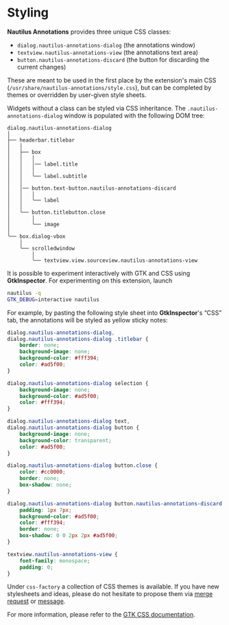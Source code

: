 Styling
=======

**Nautilus Annotations** provides three unique CSS classes:

* `dialog.nautilus-annotations-dialog` (the annotations window)
* `textview.nautilus-annotations-view` (the annotations text area)
* `button.nautilus-annotations-discard` (the button for discarding the current
   changes)

These are meant to be used in the first place by the extension's main CSS
(`/usr/share/nautilus-annotations/style.css`), but can be completed by themes
or overridden by user-given style sheets.

Widgets without a class can be styled via CSS inheritance. The
`.nautilus-annotations-dialog` window is populated with the following DOM tree:

	dialog.nautilus-annotations-dialog
	│
	├── headerbar.titlebar
	│   │
	│   ├── box
	│   │   │
	│   │   │── label.title
	│   │   │
	│   │   ╰── label.subtitle
	│   │
	│   │── button.text-button.nautilus-annotations-discard
	│   │   │
	│   │   ╰── label
	│   │
	│   ╰── button.titlebutton.close
	│       │
	│       ╰── image
	│
	╰── box.dialog-vbox
	    │
	    ╰── scrolledwindow
	        │
	        ╰── textview.view.sourceview.nautilus-annotations-view

It is possible to experiment interactively with GTK and CSS using
**GtkInspector**. For experimenting on this extension, launch

``` sh
nautilus -q
GTK_DEBUG=interactive nautilus
```

For example, by pasting the following style sheet into **GtkInspector**'s “CSS”
tab, the annotations will be styled as yellow sticky notes:

``` css
dialog.nautilus-annotations-dialog,
dialog.nautilus-annotations-dialog .titlebar {
	border: none;
	background-image: none;
	background-color: #fff394;
	color: #ad5f00;
}

dialog.nautilus-annotations-dialog selection {
	background-image: none;
	background-color: #ad5f00;
	color: #fff394;
}

dialog.nautilus-annotations-dialog text,
dialog.nautilus-annotations-dialog button {
	background-image: none;
	background-color: transparent;
	color: #ad5f00;
}

dialog.nautilus-annotations-dialog button.close {
	color: #cc0000;
	border: none;
	box-shadow: none;
}

dialog.nautilus-annotations-dialog button.nautilus-annotations-discard {
	padding: 1px 7px;
	background-color: #ad5f00;
	color: #fff394;
	border: none;
	box-shadow: 0 0 2px 2px #ad5f00;
}

textview.nautilus-annotations-view {
	font-family: monospace;
	padding: 0;
}
```

Under `css-factory` a collection of CSS themes is available. If you have new
stylesheets and ideas, please do not hesitate to propose them via
[merge request][1] or [message][2].

For more information, please refer to the [GTK CSS documentation][3].


  [1]: https://gitlab.gnome.org/madmurphy/nautilus-annotations
  [2]: https://gitlab.gnome.org/madmurphy/nautilus-annotations/issues
  [3]: https://developer.gnome.org/gtk3/stable/chap-css-overview.html


